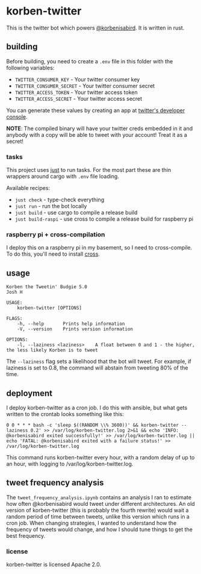 # korben-twitter

This is the twitter bot which powers [@korbenisabird](https://twitter.com/korbenisabird). It is written in rust.

## building

Before building, you need to create a `.env` file in this folder with the
following variables:

- `TWITTER_CONSUMER_KEY` - Your twitter consumer key
- `TWITTER_CONSUMER_SECRET` - Your twitter consumer secret
- `TWITTER_ACCESS_TOKEN` - Your twitter access token
- `TWITTER_ACCESS_SECRET` - Your twitter access secret

You can generate these values by creating an app at [twitter's developer console](https://developer.twitter.com/en/apps).

**NOTE**: The compiled binary will have your twitter creds embedded in it and
anybody with a copy will be able to tweet with your account! Treat it as
a secret!

### tasks

This project uses [just](https://github.com/casey/just) to run tasks. For the
most part these are thin wrappers around cargo with `.env` file loading.

Available recipes:

- `just check` - type-check everything
- `just run` - run the bot locally
- `just build` - use cargo to compile a release build
- `just build-raspi` - use cross to compile a release build for raspberry pi

### raspberry pi + cross-compilation

I deploy this on a raspberry pi in my basement, so I need to cross-compile.
To do this, you'll need to install [cross](https://github.com/rust-embedded/cross).

## usage

```
Korben the Tweetin' Budgie 5.0
Josh H

USAGE:
    korben-twitter [OPTIONS]

FLAGS:
    -h, --help       Prints help information
    -V, --version    Prints version information

OPTIONS:
    -l, --laziness <laziness>    A float between 0 and 1 - the higher, the less likely Korben is to tweet
```

The `--laziness` flag sets a likelihood that the bot will tweet. For example,
if laziness is set to 0.8, the command will abstain from tweeting 80% of the
time.

## deployment

I deploy korben-twitter as a cron job. I do this with ansible, but what gets
written to the crontab looks something like this:

```
0 0 * * * bash -c 'sleep $((RANDOM \\% 3600))' && korben-twitter --laziness 0.2' >> /var/log/korben-twitter.log 2>&1 && echo 'INFO: @korbenisabird exited successfully!' >> /var/log/korben-twitter.log || echo 'FATAL: @korbenisabird exited with a failure status!' >> /var/log/korben-twitter.log
```

This command runs korben-twitter every hour, with a random delay of up to an
hour, with logging to /var/log/korben-twitter.log.

## tweet frequency analysis

The `tweet_frequency_analysis.ipynb` contains an analysis I ran to estimate
how often @korbenisabird would tweet under different architectures. An old
version of korben-twitter (this is probably the fourth rewrite) would wait a
random period of time between tweets, unlike this version which runs in a cron
job. When changing strategies, I wanted to understand how the frequency of
tweets would change, and how I should tune things to get the best frequency.

### license

korben-twitter is licensed Apache 2.0.
